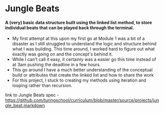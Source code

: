 # Jungle Beats

#### A (very) basic data structure built using the linked list method, to store individual beats that can be played back through the terminal.

* My first attempt at this upon my first go at Module 1 was a bit of a disaster as I still struggled to understand the logic and structure behind what I was building. This time around, I worked hard to figure out what exactly was going on and the concept's behind it.
* While I can't call it easy, it certainly was a easier go this time instead of at 3am pushing the deadline in a few hours.
* This go around I have a much better understanding of the conceptual build or attributes that create the linked list and how to share the work
* For this project, I stuck to creating my methods using iteration and looping rather than recursion.


link to Jungle Beats spec - https://github.com/turingschool/curriculum/blob/master/source/projects/jungle_beat.markdown
